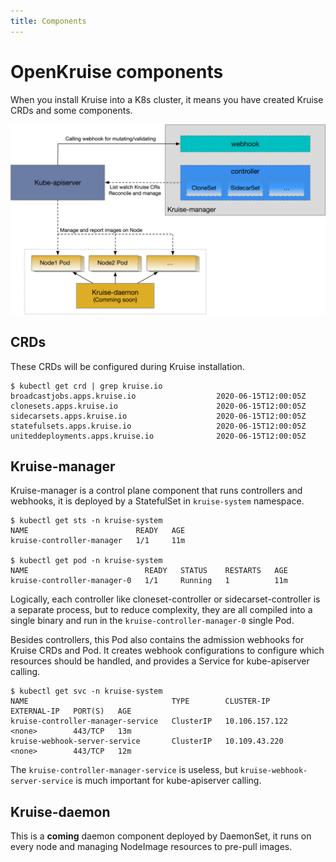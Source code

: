 ```yaml
---
title: Components
---
```

# OpenKruise components

When you install Kruise into a K8s cluster, it means you have created Kruise CRDs and some components.

![OpenKruise components](/img/docs/components.png)

## CRDs

These CRDs will be configured during Kruise installation.

```shell
$ kubectl get crd | grep kruise.io
broadcastjobs.apps.kruise.io                  2020-06-15T12:00:05Z
clonesets.apps.kruise.io                      2020-06-15T12:00:05Z
sidecarsets.apps.kruise.io                    2020-06-15T12:00:05Z
statefulsets.apps.kruise.io                   2020-06-15T12:00:05Z
uniteddeployments.apps.kruise.io              2020-06-15T12:00:05Z
```

## Kruise-manager

Kruise-manager is a control plane component that runs controllers and webhooks, it is deployed by a StatefulSet in `kruise-system` namespace.

```shell
$ kubectl get sts -n kruise-system
NAME                        READY   AGE
kruise-controller-manager   1/1     11m

$ kubectl get pod -n kruise-system
NAME                          READY   STATUS    RESTARTS   AGE
kruise-controller-manager-0   1/1     Running   1          11m
```

<!-- It can be deployed as multiple replicas with StatefulSet, but only one of them could become leader and start working, others will keep retrying to acquire the lock. -->

Logically, each controller like cloneset-controller or sidecarset-controller is a separate process, but to reduce complexity, they are all compiled into a single binary and run in the `kruise-controller-manager-0` single Pod.

Besides controllers, this Pod also contains the admission webhooks for Kruise CRDs and Pod. It creates webhook configurations to configure which resources should be handled, and provides a Service for kube-apiserver calling.

```shell
$ kubectl get svc -n kruise-system
NAME                                TYPE        CLUSTER-IP       EXTERNAL-IP   PORT(S)   AGE
kruise-controller-manager-service   ClusterIP   10.106.157.122   <none>        443/TCP   13m
kruise-webhook-server-service       ClusterIP   10.109.43.220    <none>        443/TCP   12m
```

The `kruise-controller-manager-service` is useless, but `kruise-webhook-server-service` is much important for kube-apiserver calling.

## Kruise-daemon

This is a **coming** daemon component deployed by DaemonSet, it runs on every node and managing NodeImage resources to pre-pull images.
